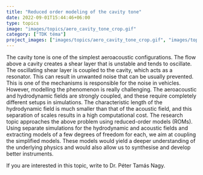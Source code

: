 ```yaml
---
title: "Reduced order modeling of the cavity tone"
date: 2022-09-01T15:44:46+06:00
type: topics
image: "images/topics/aero_cavity_tone_crop.gif"
category: ["TDK téma"]
project_images: ["images/topics/aero_cavity_tone_crop.gif", "images/topics/edge_tone.png"]
---
```


The cavity tone is one of the simplest aeroacoustic configurations. The flow above a cavity creates a shear layer that is unstable and tends to oscillate. The oscillating shear layer is coupled to the cavity, which acts as a resonator. This can result in unwanted noise that can be usually prevented. This is one of the mechanisms is responsible for the noise in vehicles. However, modelling the phenomenon is really challenging. The aeroacoustic and hydrodynamic fields are strongly coupled, and these require completely different setups in simulations. The characteristic length of the hydrodynamic field is much smaller than that of the acoustic field, and this separation of scales results in a high computational cost. 
The research topic approaches the above problem using reduced-order models (ROMs). Using separate simulations for the hydrodynamic and acoustic fields and extracting models of a few degrees of freedom  for each, we aim at coupling the simplified models. These models would yield a deeper understanding of the underlying physics and would also allow us to synthesise and develop better instruments.

If you are interested in this topic, write to Dr. Péter Tamás Nagy.


